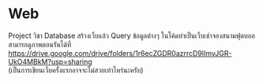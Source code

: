 # Web
Project วิชา Database สร้างเว็บแล้ว Query ข้อมูลต่างๆ ในโค้ดทำเป็นเว็บเช่าจองสนามฟุตบอล สามารถดูภาพตอนรันได้ที่ https://drive.google.com/drive/folders/1r6ecZGDR0azrrcD9lImyJGR-UkO4MBkM?usp=sharing 
<br>
(เป็นการเขียนเว็บครั้งแรกอาจจะไม่สวยเท่าไหร่นะครับ)
